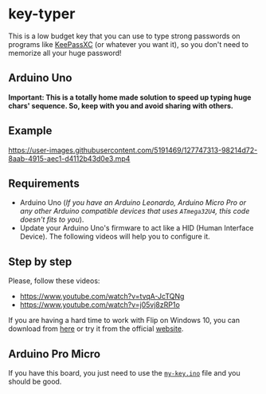 # key-typer
This is a low budget key that you can use to type strong passwords on programs like [KeePassXC](https://keepassxc.org/) (or whatever you want it), so you don't need to memorize all your huge password! 

## Arduino Uno
**Important: This is a totally home made solution to speed up typing huge chars' sequence. So, keep with you and avoid sharing with others.**

## Example
https://user-images.githubusercontent.com/5191469/127747313-98214d72-8aab-4915-aec1-d4112b43d0e3.mp4

## Requirements
- Arduino Uno (*If you have an Arduino Leonardo, Arduino Micro Pro or any other Arduino compatible devices that uses `ATmega32U4`, this code doesn't fits to you*).
- Update your Arduino Uno's firmware to act like a HID (Human Interface Device). The following videos will help you to configure it.

## Step by step
Please, follow these videos:

- https://www.youtube.com/watch?v=tvqA-JcTQNg
- https://www.youtube.com/watch?v=j05vj8zRP1o

If you are having a hard time to work with Flip on Windows 10, you can download from [here](http://77.161.176.191/domoticx/software/atmel_flip/JRE%20-%20Flip%20Installer%20-%203.4.7.112.exe.7z) or try it from the official [website](https://www.microchip.com/developmenttools/ProductDetails/flip).

## Arduino Pro Micro
If you have this board, you just need to use the [`my-key.ino`](my-key.ino) file and you should be good.
